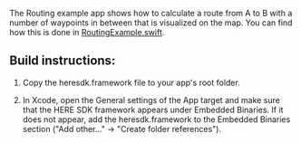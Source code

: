 The Routing example app shows how to calculate a route from A to B with a number of waypoints in between that is visualized on the map. You can find how this is done in [RoutingExample.swift](Routing/RoutingExample.swift).

Build instructions:
-------------------

1) Copy the heresdk.framework file to your app's root folder.

2) In Xcode, open the General settings of the App target and make sure that the HERE SDK framework appears under Embedded Binaries. If it does not appear, add the heresdk.framework to the Embedded Binaries section ("Add other..." -> "Create folder references").
